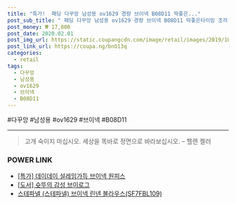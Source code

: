 ```yaml
--- 
title: "특가!  패딩 다꾸앙 남성용 ov1629 경량 브이넥 B08D11 딱좋은..." 
post_sub_title: " 패딩 다꾸앙 남성용 ov1629 경량 브이넥 B08D11 딱좋은타이밍 조끼" 
post_money: ₩ 17,800 
post_date: 2020.02.01 
post_img_url: https://static.coupangcdn.com/image/retail/images/2019/10/14/15/3/dc669e97-8108-4293-8c94-3e0f6c6e2965.jpg 
post_link_url: https://coupa.ng/bnO13q 
categories: 
  - retail 
tags: 
  - 다꾸앙 
  - 남성용 
  - ov1629 
  - 브이넥 
  - B08D11 
--- 
```

  #다꾸앙 #남성용 #ov1629 #브이넥 #B08D11 
<hr> 

> 고개 숙이지 마십시오. 세상을 똑바로 정면으로 바라보십시오. – 헬렌 켈러 


### POWER LINK

* <a href="https://blog.naver.com/santokki14/221789466043" target="_blank">[특가] 데이데이 설레임가득 브이넥 원피스</a>
* <a href="https://blog.naver.com/fasyy4321/221779276806" target="_blank">[도서] 슛뚜의 감성 브이로그</a>
* <a href="https://blog.naver.com/sakai111/221785100572" target="_blank">스테파넬 (스테파넬) 브이넥 린넨 블라우스(SF7FBL109)</a>
